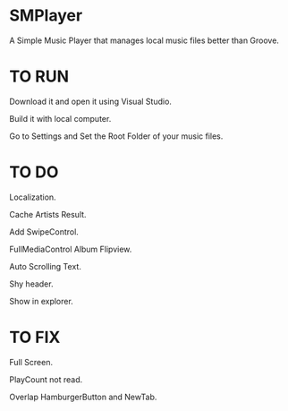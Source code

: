 # SMPlayer
A Simple Music Player that manages local music files better than Groove.

# TO RUN
Download it and open it using Visual Studio.

Build it with local computer.

Go to Settings and Set the Root Folder of your music files.

# TO DO

Localization.

Cache Artists Result.

Add SwipeControl.

FullMediaControl Album Flipview.

Auto Scrolling Text.

Shy header.

Show in explorer.

# TO FIX
Full Screen.

PlayCount not read.

Overlap HamburgerButton and NewTab.